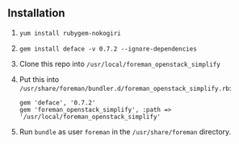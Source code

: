 ## Installation

1.  `yum install rubygem-nokogiri`

1.  `gem install deface -v 0.7.2 --ignore-dependencies`

1.  Clone this repo into `/usr/local/foreman_openstack_simplify`

1.  Put this into `/usr/share/foreman/bundler.d/foreman_openstack_simplify.rb`:

    ```
    gem 'deface', '0.7.2'
    gem 'foreman_openstack_simplify', :path => '/usr/local/foreman_openstack_simplify'
    ```
1.  Run `bundle` as user `foreman` in the `/usr/share/foreman` directory.

